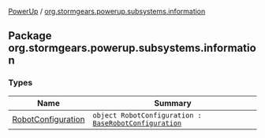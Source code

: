 [PowerUp](../index.md) / [org.stormgears.powerup.subsystems.information](./index.md)

## Package org.stormgears.powerup.subsystems.information

### Types

| Name | Summary |
|---|---|
| [RobotConfiguration](-robot-configuration/index.md) | `object RobotConfiguration : `[`BaseRobotConfiguration`](../org.stormgears.utils.configurationfile/-base-robot-configuration/index.md) |
